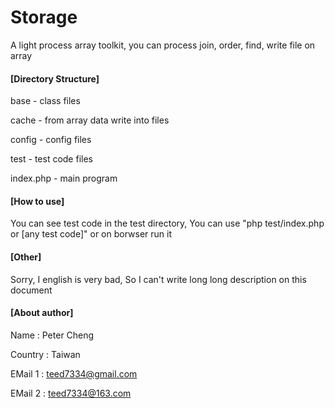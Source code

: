 # Storage
A light process array toolkit, you can process join, order, find, write file on array

#### [Directory Structure]
base - class files

cache - from array data write into files

config - config files

test - test code files

index.php - main program


#### [How to use]
You can see test code in the test directory, You can use "php test/index.php or [any test code]" or on borwser run it


#### [Other]
Sorry, I english is very bad, So I can't write long long description on this document

#### [About author]
Name    : Peter Cheng

Country : Taiwan

EMail 1 : teed7334@gmail.com

EMail 2 : teed7334@163.com
